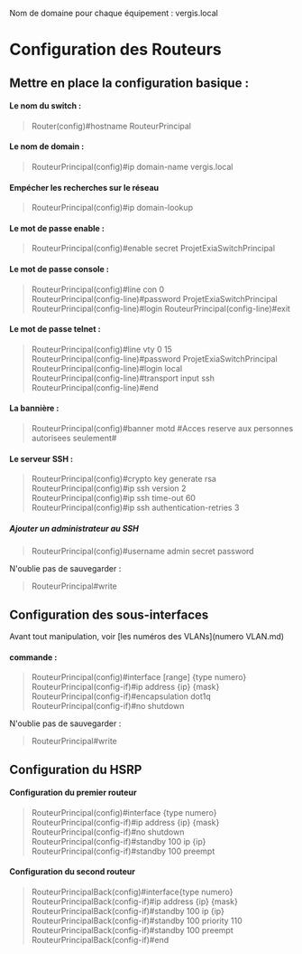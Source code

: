 Nom de domaine pour chaque équipement : vergis.local

# Configuration des Routeurs
## Mettre en place la configuration basique :
#### Le nom du switch :
> Router(config)#hostname RouteurPrincipal

#### Le nom de domain :
> RouteurPrincipal(config)#ip domain-name vergis.local

#### Empécher les recherches sur le réseau
> RouteurPrincipal(config)#ip domain-lookup

#### Le mot de passe enable :
> RouteurPrincipal(config)#enable secret ProjetExiaSwitchPrincipal

#### Le mot de passe console :
> RouteurPrincipal(config)#line con 0  
RouteurPrincipal(config-line)#password ProjetExiaSwitchPrincipal  
RouteurPrincipal(config-line)#login
RouteurPrincipal(config-line)#exit

#### Le mot de passe telnet :
> RouteurPrincipal(config)#line vty 0 15  
RouteurPrincipal(config-line)#password ProjetExiaSwitchPrincipal  
RouteurPrincipal(config-line)#login local  
RouteurPrincipal(config-line)#transport input ssh  
RouteurPrincipal(config-line)#end

#### La bannière :
> RouteurPrincipal(config)#banner motd #Acces reserve aux personnes autorisees seulement#

#### Le serveur SSH :
> RouteurPrincipal(config)#crypto key generate rsa  
RouteurPrincipal(config)#ip ssh version 2  
RouteurPrincipal(config)#ip ssh time-out 60  
RouteurPrincipal(config)#ip ssh authentication-retries 3  

##### Ajouter un administrateur au SSH
> RouteurPrincipal(config)#username admin secret password

N'oublie pas de sauvegarder :  
> RouteurPrincipal#write

## Configuration des sous-interfaces
Avant tout manipulation, voir [les numéros des VLANs](numero VLAN.md)
#### commande :
> RouteurPrincipal(config)#interface [range] {type numero}  
RouteurPrincipal(config-if)#ip address {ip} {mask}  
RouteurPrincipal(config-if)#encapsulation dot1q   
RouteurPrincipal(config-if)#no shutdown

N'oublie pas de sauvegarder :  
> RouteurPrincipal#write

## Configuration du HSRP
#### Configuration du premier routeur
> RouteurPrincipal(config)#interface {type numero}  
RouteurPrincipal(config-if)#ip address {ip} {mask}  
RouteurPrincipal(config-if)#no shutdown  
RouteurPrincipal(config-if)#standby 100 ip {ip}  
RouteurPrincipal(config-if)#standby 100 preempt  

#### Configuration du second routeur
> RouteurPrincipalBack(config)#interface{type numero}  
RouteurPrincipalBack(config-if)#ip address {ip} {mask}  
RouteurPrincipalBack(config-if)#standby 100 ip {ip}  
RouteurPrincipalBack(config-if)#standby 100 priority 110  
RouteurPrincipalBack(config-if)#standby 100 preempt  
RouteurPrincipalBack(config-if)#end  
